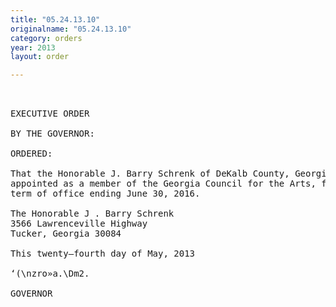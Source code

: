 ```yaml
---
title: "05.24.13.10"
originalname: "05.24.13.10"
category: orders
year: 2013
layout: order

---
```

<pre>
 

EXECUTIVE ORDER

BY THE GOVERNOR:

ORDERED:

That the Honorable J. Barry Schrenk of DeKalb County, Georgia, is
appointed as a member of the Georgia Council for the Arts, for a
term of office ending June 30, 2016.

The Honorable J . Barry Schrenk
3566 Lawrenceville Highway
Tucker, Georgia 30084

This twenty—fourth day of May, 2013

‘(\nzro»a.\Dm2.

GOVERNOR

</pre>
